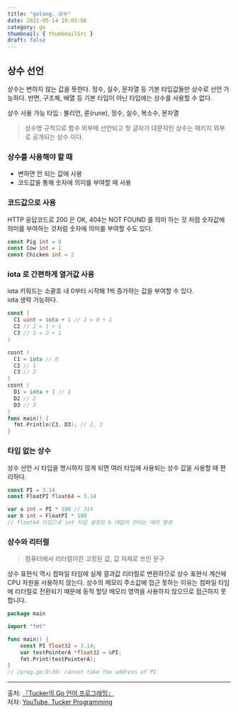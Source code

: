 ```yaml
---
title: "golang. 상수"
date: 2021-05-14 19:05:08
category: go
thumbnail: { thumbnailSrc }
draft: false
---
```


## 상수 선언

상수는 변하지 않는 값을 뜻한다. 정수, 실수, 문자열 등 기본 타입값들만 상수로 선언 가능하다. 반면, 구조체, 배열 등 기본 타입이 아닌 타입에는 상수를 사용할 수 없다.

상수 사용 가능 타입 : 불리언, 룬(rune), 정수, 실수, 복소수, 문자열

> 상수명 규칙으로 함수 외부에 선언되고 첫 글자가 대문자인 상수는 패키지 외부로 공개되는 상수 이다.

### 상수를 사용해야 할 때

- 변하면 안 되는 값에 사용
- 코드값을 통해 숫자에 의미를 부여할 때 사용

### 코드값으로 사용

HTTP 응답코드로 200 은 OK, 404는 NOT FOUND 를 의미 하는 것 처럼 숫자값에 의미를 부여하는 것처럼 숫자에 의미를 부여할 수도 있다.

```go
const Pig int = 0
const Cow int = 1
const Chicken int = 2
```

### iota 로 간편하게 열거값 사용

iota 키워드는 소괄호 내 0부터 시작해 1씩 증가하는 값을 부여할 수 있다.</br>
iota 생략 가능하다.

```go
const (
  C1 uint = iota + 1 // 1 = 0 + 1
  C2 // 2 = 1 + 1
  C3 // 3 = 2 + 1
)
```

```go
cosnt (
  C1 = iota // 0
  C2 // 1
  C3 // 2
)
cosnt (
  D1 = iota + 1 // 1
  D2 // 2
  D3 // 3
)
func main() {
  fmt.Println(C3, D3); // 2, 3
}
```

### 타입 없는 상수
상수 선언 시 타입을 명시하지 않게 되면 여러 타입에 사용되는 상수 값을 사용할 때 편리하다.

```go
const PI = 3.14
const FloatPI float64 = 3.14

var a int = PI * 100 // 314
var b int = FloatPI * 100
// float64 타입으로 int 타입 설정된 b 대입이 안되는 에러 발생
```

### 상수와 리터럴
> 컴퓨터에서 리터럴이란 고정된 값, 값 자체로 쓰인 문구

상수 표현식 역시 컴파일 타임에 실제 결과값 리터럴로 변환하므로 상수 표현식 계산에 CPU 자원을 사용하지 않는다.
상수의 메모리 주소값에 접근 못하는 이유는 컴파일 타임에 리터럴로 전환되기 때문에 동적 할당 메모리 영역을 사용하지 않으므로 접근하지 못합니다.

```go
package main

import "fmt"

func main() {
	const PI float32 = 3.14;
	var testPointerA *float32 = &PI;
	fmt.Print(testPointerA);
}
// /prog.go:9:30: cannot take the address of PI
```



--------

출처: [『Tucker의 Go 언어 프로그래밍』](http://www.yes24.com/Product/Goods/99108736)</br>
저자: [YouTube, Tucker Programming](https://www.youtube.com/channel/UCZp_ftx6UB_32VfVmlS3o_A)